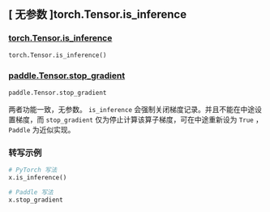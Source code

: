 ## [ 无参数 ]torch.Tensor.is_inference

### [torch.Tensor.is_inference](https://pytorch.org/docs/stable/generated/torch.Tensor.is_inference.html)

```python
torch.Tensor.is_inference()
```

### [paddle.Tensor.stop_gradient]()

```python
paddle.Tensor.stop_gradient
```

两者功能一致，无参数。 `is_inference` 会强制关闭梯度记录。并且不能在中途设置梯度，而 `stop_gradient` 仅为停止计算该算子梯度，可在中途重新设为 `True` ，`Paddle` 为近似实现。

### 转写示例

```python
# PyTorch 写法
x.is_inference()

# Paddle 写法
x.stop_gradient
```
